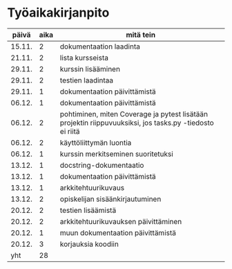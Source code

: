 # Työaikakirjanpito

| päivä | aika | mitä tein |
| --- | --- | --- |
| 15.11. | 2 | dokumentaation laadinta |
| 21.11. | 2 | lista kursseista |
| 29.11. | 2 | kurssin lisääminen |
| 29.11. | 2 | testien laadintaa |
| 29.11. | 1 | dokumentaation päivittämistä |
| 06.12. | 1 | dokumentaation päivittämistä |
| 06.12. | 2 | pohtiminen, miten Coverage ja pytest lisätään projektin riippuvuuksiksi, jos tasks.py -tiedosto ei riitä |
| 06.12. | 2 | käyttöliittymän luontia |
| 06.12. | 1 | kurssin merkitseminen suoritetuksi |
| 13.12. | 1 | docstring-dokumentaatio |
| 13.12. | 1 | dokumentaation päivittämistä |
| 13.12. | 1 | arkkitehtuurikuvaus |
| 13.12. | 2 | opiskelijan sisäänkirjautuminen |
| 20.12. | 2 | testien lisäämistä |
| 20.12. | 2 | arkkitehtuurikuvauksen päivittäminen |
| 20.12. | 1 | muun dokumentaation päivittämistä |
| 20.12. | 3 | korjauksia koodiin |
| yht | 28 | |
